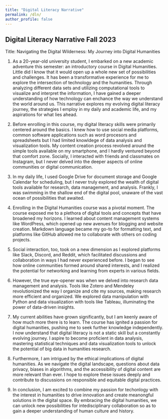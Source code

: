 ```yaml
---
title: "Digital Literacy Narrative"
permalink: /dln/
author_profile: false
---
```


## Digital Literacy Narrative Fall 2023

Title: Navigating the Digital Wilderness: My Journey into Digital Humanities

1. As a 20-year-old university student, I embarked on a new academic adventure this semester: an introductory course in Digital Humanities. Little did I know that it would open up a whole new set of possibilities and challenges. It has been a transformative experience for me to explore the intersection of technology and the humanities. Through analyzing different data sets and utilizing computational tools to visualize and interpret the information, I have gained a deeper understanding of how technology can enchance the way we understand the world around us. This narrative explores my evolving digital literacy journey, the strategies I employ in my daily and academic life, and my aspirations for what lies ahead.

2. Before enrolling in this course, my digital literacy skills were primarily centered around the basics. I knew how to use social media platforms, common software applications such as word procesors and spreadsheets but I had limited knowldege of data analysis and visualization tools. My content creation process revolved around the simple tools available on my smartphone, and I hardly ventured beyond that comfort zone. Socially, I interacted with friends and classmates on Instagram, but I never delved into the deeper aspects of online communities or digital communication.

3. In my daily life, I used Google Drive for document storage and Google Calendar for scheduling, but I never truly explored the wealth of digital tools available for research, data management, and analysis. Frankly, I was swimming in the shallow end of the digital pool, unaware of the vast ocean of possibilities that awaited.

4. Enrolling in the Digital Humanities course was a pivotal moment. The course exposed me to a plethora of digital tools and concepts that have broadened my horizons. I learned about content management systems like WordPress, which opened up new avenues for blogging and website creation. Markdown language became my go-to for formatting text, and platforms like GitHub allowed me to collaborate with others on coding projects.

5. Social interaction, too, took on a new dimension as I explored platforms like Slack, Discord, and Reddit, which facilitated discussions and collaboration in ways I had never experienced before. I began to see how online communities formed around shared interests, and I realized the potential for networking and learning from experts in various fields.

6. However, the true eye-opener was when we delved into research data management and analysis. Tools like Zotero and Mendeley revolutionized the way I organize and cite my sources, making research more efficient and organized. We explored data manipulation with Python and data visualization with tools like Tableau, illuminating the power of data-driven insights.

7. My current abilities have grown significantly, but I am keenly aware of how much more there is to learn. The course has ignited a passion for digital humanities, pushing me to seek further knowledge independently. I now understand that digital literacy is not a static skill but a constantly evolving journey. I aspire to become proficient in data analysis, mastering statistical techniques and data visualization tools to unlock the potential of big data in humanities research.

8. Furthermore, I am intrigued by the ethical implications of digital humanities. As we navigate the digital landscape, questions about data privacy, biases in algorithms, and the accessibility of digital content are more relevant than ever. I hope to explore these issues deeply and contribute to discussions on responsible and equitable digital practices.

9. In conclusion, I am excited to combine my passion for techonlogy with the interest in humanities to drive innovation and create meanongful solutions in the digital space. By embracing the digital humanities, we can unlock new possibilities for intedisciplinary collaboration so as to gain a deeper understanding of human culture and history. 